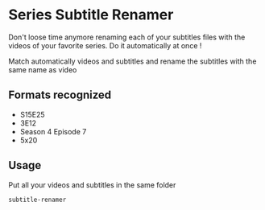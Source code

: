 # Series Subtitle Renamer

Don't loose time anymore renaming each of your subtitles files with the videos of your favorite series.
Do it automatically at once !

Match automatically videos and subtitles and rename the subtitles with the same name as video

## Formats recognized

- S15E25
- 3E12
- Season 4 Episode 7
- 5x20

## Usage

Put all your videos and subtitles in the same folder

```
subtitle-renamer
```
